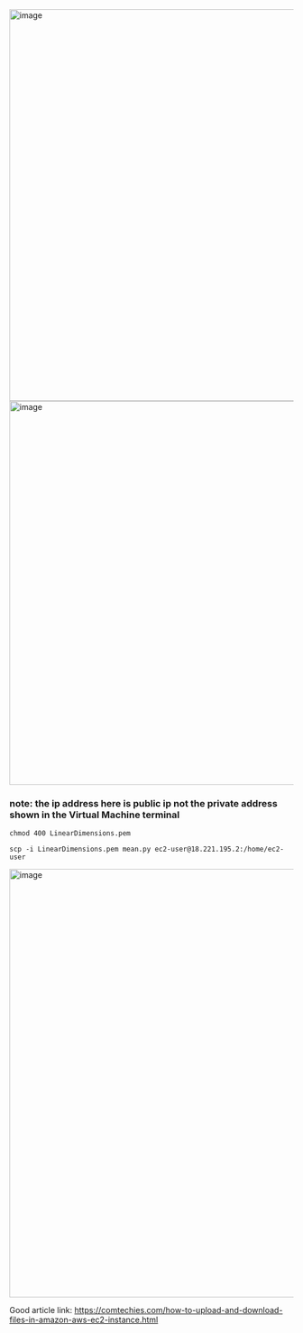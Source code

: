 <img width="694" alt="image" src="https://user-images.githubusercontent.com/81428296/177432225-6cfe7802-f54b-469a-bf2d-cae953daf9ab.png">

<img width="680" alt="image" src="https://user-images.githubusercontent.com/81428296/177432245-714e2431-68f4-4e1c-bd0d-6fffc3be27b8.png">

### note: the ip address here is public ip not the private address shown in the Virtual Machine terminal

    chmod 400 LinearDimensions.pem
    
    scp -i LinearDimensions.pem mean.py ec2-user@18.221.195.2:/home/ec2-user
    
    
<img width="759" alt="image" src="https://user-images.githubusercontent.com/81428296/177432406-7df53130-be10-4b9b-9d70-fd6fb49add0d.png">


Good article link: https://comtechies.com/how-to-upload-and-download-files-in-amazon-aws-ec2-instance.html
